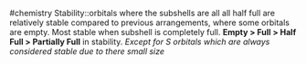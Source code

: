 #chemistry 
Stability::orbitals where the subshells are all all half full are relatively stable compared to previous arrangements, where some orbitals are empty. Most stable when subshell is completely full. **Empty > Full > Half Full > Partially Full** in stability. *Except for S orbitals which are always considered stable due to there small size*
